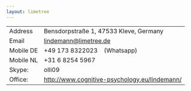 ```yaml
---
layout: limetree
---
```



|     |     |
| --- | --- |
| Address | Bensdorpstraße 1, 47533 Kleve, Germany |
| Email | [lindemann@limetree.de](mailto:lindemann@limetree.de) |
| Mobile DE | +49 173 8322023    (Whatsapp) |
| Mobile NL | +31 6 8254 5967 |
| Skype: | olli09 |
| Office: | http://www.cognitive-psychology.eu/lindemann/ |
